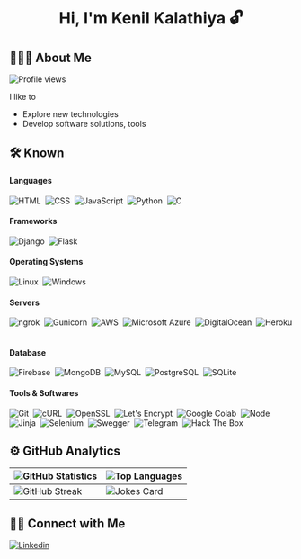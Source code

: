<h1 align="center">Hi, I'm Kenil Kalathiya 🔓</h1>

## 👨🏻‍💻 About Me
<p align="left">
    <img src="https://komarev.com/ghpvc/?username=kenilkalathiya&label=Profile%20views&color=05122A&style=plastic" alt="Profile views" />
</p>

I like to
- Explore new technologies
- Develop software solutions, tools 

## 🛠 Known
#### Languages
![HTML](https://img.shields.io/badge/-HTML-05122A?style=flat&logo=html5)&nbsp;
![CSS](https://img.shields.io/badge/-CSS-05122A?style=flat&logo=css3)&nbsp;
![JavaScript](https://img.shields.io/badge/-JavaScript-05122A?style=flat&logo=javascript)&nbsp;
![Python](https://img.shields.io/badge/-Python-05122A?style=flat&logo=python)&nbsp;
![C](https://img.shields.io/badge/-C-05122A?style=flat&logo=c)&nbsp;

#### Frameworks
![Django](https://img.shields.io/badge/-Django-05122A?style=flat&logo=django)&nbsp;
![Flask](https://img.shields.io/badge/-Flask-05122A?style=flat&logo=flask)&nbsp;

#### Operating Systems
![Linux](https://img.shields.io/badge/-Linux-05122A?style=flat&logo=linux)&nbsp;
![Windows](https://img.shields.io/badge/-Windows-05122A?style=flat&logo=windows)&nbsp;

#### Servers
![ngrok](https://img.shields.io/badge/-ngrock-05122A?style=flat&logo=ngrok)&nbsp;
![Gunicorn](https://img.shields.io/badge/-Gunicorn-05122A?style=flat&logo=gunicorn)&nbsp;
![AWS](https://img.shields.io/badge/-AWS-05122A?style=flat&logo=amazonaws)&nbsp;
![Microsoft Azure](https://img.shields.io/badge/-Microsoft%20Azure-05122A?style=flat&logo=microsoftazure)&nbsp;
![DigitalOcean](https://img.shields.io/badge/-DigitalOcean-05122A?style=flat&logo=digitalocean)&nbsp;
![Heroku](https://img.shields.io/badge/-Heroku-05122A?style=flat&logo=heroku)&nbsp;

#### Database
![Firebase](https://img.shields.io/badge/-Firebase-05122A?style=flat&logo=firebase)&nbsp;
![MongoDB](https://img.shields.io/badge/-MongoDB-05122A?style=flat&logo=mongodb)&nbsp;
![MySQL](https://img.shields.io/badge/-MySQL-05122A?style=flat&logo=mysql)&nbsp;
![PostgreSQL](https://img.shields.io/badge/-PostgreSQL-05122A?style=flat&logo=postgresql)&nbsp;
![SQLite](https://img.shields.io/badge/-SQLite-05122A?style=flat&logo=sqlite)&nbsp;

#### Tools & Softwares
![Git](https://img.shields.io/badge/-Git-05122A?style=flat&logo=git)&nbsp;
![cURL](https://img.shields.io/badge/-cURL-05122A?style=flat&logo=curl)&nbsp;
![OpenSSL](https://img.shields.io/badge/-OpenSSL-05122A?style=flat&logo=openssl)&nbsp;
![Let's Encrypt](https://img.shields.io/badge/-Let%27s%20Encrypt-05122A?style=flat&logo=letsencrypt)&nbsp;
![Google Colab](https://img.shields.io/badge/-Google%20Colab-05122A?style=flat&logo=googlecolab)&nbsp;
![Node](https://img.shields.io/badge/-Node.js-05122A?style=flat&logo=node.js)&nbsp;
![Jinja](https://img.shields.io/badge/-Jinja-05122A?style=flat&logo=jinja)&nbsp;
![Selenium](https://img.shields.io/badge/-Selenium-05122A?style=flat&logo=selenium)&nbsp;
![Swegger](https://img.shields.io/badge/-Swegger-05122A?style=flat&logo=swagger)&nbsp;
![Telegram](https://img.shields.io/badge/-Telegram-05122A?style=flat&logo=telegram)&nbsp;
![Hack The Box](https://img.shields.io/badge/-Hack%20The%20Box-05122A?style=flat&logo=hackthebox)&nbsp;

## ⚙️ GitHub Analytics
| ![GitHub Statistics](https://github-readme-stats.vercel.app/api?username=kenilkalathiya&show_icons=true&theme=algolia&include_all_commits=true&count_private=true&bg_color=0d1117&title_color=00ddd7&hide_border=false&border_color=FFFFFF) | ![Top Languages](https://github-readme-stats.vercel.app/api/top-langs/?username=kenilkalathiya&layout=compact&hide=handlebars&theme=algolia&bg_color=0D1117&hide_border=false&&title_color=00ddd7&border_color=FFFFFF) |
| --- | --- |
| ![GitHub Streak](https://github-readme-streak-stats.herokuapp.com?user=kenilkalathiya&theme=dark&background=0D1117&hide_border=&border_color=FFFFFF&ring=00DDD7&fire=00DDD7&stroke=F1F1F1&currStreakNum=FFFFFF&sideNums=FFFFFF&currStreakLabel=00DDD7&dates=CACACA) | ![Jokes Card](https://readme-jokes.vercel.app/api?bgColor=%230D1117&borderColor=%23FFFFFF&qColor=%2300DDD7&aColor=%23FFFFFF&codeColor=%232BD18F) |

## 🤝🏻 Connect with Me
<p align="left">
    <a href="https://www.linkedin.com/in/kenil-kalathiya-9422021b6/" target="_blank">
        <img alt="Linkedin" src="https://img.shields.io/badge/-Linkedin-0077B5?style=flat&logo=linkedin"/>
    </a>
   

